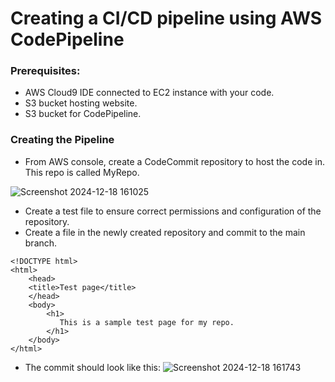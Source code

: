 # Creating a CI/CD pipeline using AWS CodePipeline

### Prerequisites: 
- AWS Cloud9 IDE connected to EC2 instance with your code.
- S3 bucket hosting website.
- S3 bucket for CodePipeline.

### Creating the Pipeline

- From AWS console, create a CodeCommit repository to host the code in. This repo is called MyRepo.
  
![Screenshot 2024-12-18 161025](https://github.com/user-attachments/assets/007ae4c0-159e-4448-86da-a52000b05ef1)

- Create a test file to ensure correct permissions and configuration of the repository.
- Create a file in the newly created repository and commit to the main branch. 

```
<!DOCTYPE html>
<html>
    <head>
    <title>Test page</title>
    </head>
    <body>
        <h1>
           This is a sample test page for my repo.
        </h1>
    </body>
</html>
```
- The commit should look like this:
![Screenshot 2024-12-18 161743](https://github.com/user-attachments/assets/6ccf4f48-2496-41d4-9b0c-9e3e1c800d3f)
